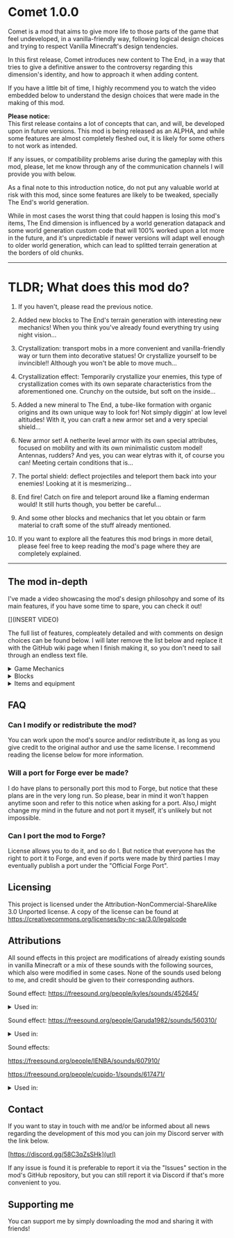 # Comet 1.0.0

Comet is a mod that aims to give more life to those parts of the game that feel undeveloped, in a vanilla-friendly way, following logical design choices and trying to respect Vanilla Minecraft's design tendencies.

In this first release, Comet introduces new content to The End, in a way that tries to give a definitive answer to the controversy regarding this dimension's identity, and how to approach it when adding content.

If you have a little bit of time, I highly recommend you to watch the video embedded below to understand the design choices that were made in the making of this mod.

**Please notice:**<br>
This first release contains a lot of concepts that can, and will, be developed upon in future versions. This mod is being released as an ALPHA, and while some features are almost completely fleshed out, it is likely for some others to not work as intended.

If any issues, or compatibility problems arise during the gameplay with this mod, please, let me know through any of the communication channels I will provide you with below.

As a final note to this introduction notice, do not put any valuable world at risk with this mod, since some features are likely to be tweaked, specially The End's world generation. 

While in most cases the worst thing that could happen is losing this mod's items, The End dimension is influenced by a world generation datapack and some world generation custom code that will 100% worked upon a lot more in the future, and it's unpredictable if newer versions will adapt well enough to older world generation, which can lead to splitted terrain generation at the borders of old chunks.

___

# TLDR; What does this mod do?

1. If you haven't, please read the previous notice.

2. Added new blocks to The End's terrain generation with interesting new mechanics!
When you think you've already found everything try using night vision…

3. Crystallization: transport mobs in a more convenient and vanilla-friendly way or turn them into decorative statues! Or crystallize yourself to be invincible!!
Although you won't be able to move much…

4. Crystallization effect: Temporarily crystallize your enemies, this type of crystallization comes with its own separate characteristics from the aforementioned one.
Crunchy on the outside, but soft on the inside…

5. Added a new mineral to The End, a tube-like formation with organic origins and its own unique way to look for! Not simply diggin' at low level altitudes! 
With it, you can craft a new armor set and a very special shield…

6. New armor set! A netherite level armor with its own special attributes, focused on mobility and with its own minimalistic custom model! Antennas, rudders? And yes, you can wear elytras with it, of course you can! 
Meeting certain conditions that is…

7. The portal shield: deflect projectiles and teleport them back into your enemies! 
Looking at it is mesmerizing…

8. End fire! Catch on fire and teleport around like a flaming enderman would!
It still hurts though, you better be careful…

9. And some other blocks and mechanics that let you obtain or farm material to craft some  of the stuff already mentioned.

10. If you want to explore all the features this mod brings in more detail, please feel free to keep reading the mod's page where they are completely explained.

___

## The mod in-depth
I've made a video showcasing the mod's design philosohpy and some of its main features, if you have some time to spare, you can check it out!

[](INSERT VIDEO)

The full list of features, compleately detailed and with comments on design choices can be found below.
I will later remove the list below and replace it with the GitHub wiki page when I finish making it, so you don't need to sail through an endless text file.

<details>
  <summary>Game Mechanics</summary>
  
  ## Crystallization
Crystallization is the shining star of this first Comet update. This game mechanic allows you to do many things, but before I start explaining it, you must know that there are two types of crystallization: crystallization by a block, and crystallization by status effect. Let's begin by explaining the former.

### Crystallization by a block.

**Design choices**

The End dimension, like any other part of a well thought out game, works around its own specific theme in the gameplay's lifecycle, in this particular case that theme is transport.

And we shouldn't be much surprised, the characteristic ability of endermen is to teleport around! Back in the 1.9 update we saw this thematic developed upon more, with the introduction of elytras which made player transport a lot more convenient, and shulker boxes which made item transport a lot more efficient too.

With crystallization I aimed to make mob transport a lot less tricky, a more vanilla way of making the classical 'golden lassos'. While staying within the thematic of The End and the unifying force (or block) that I introduced with this mod: End Medium, which we will explore later.

**Game Mechanics**

Crystallization by a block occurs when a mob gets in contact with an End Medium block, or an End Medium Layer block; said mob will begin to turn purple and players will also get a screen overlay effect similar to the one powder snow gives.

<ins>**_Crystallizing mobs_**</ins>

When the entity finishes turning purple it will successfully crystallize, turning into a block known as a Crystallized Creature block. This block can be gathered with any tool or your bare hand, and can be placed anywhere in the ground as long as the block has a hitbox in its center (i.e: fences, walls; but not a cauldron or a composter).

You can de-crystallize an entity by placing water inside of the crystallized creature block which can be waterlogged. Name, status effects, villager trades, collar color, and any data that is stored in an entity's NBT tag is preserved. The entity that got crystallized and then released back is in fact the same one, so much so that their UUID is kept and duping the block and releasing two copies of the same entity makes the new copy disappear because Minecraft itself doesn't allow two entities of the same UUID.

Bosses (Enderdragon and Wither), semi-bosses (Elder Guardian, Ravager, Warden) and Iron Golems cannot be crystallized, although I have plans to make them crystallizable in the future under certain circumstances, like last-hitting them with a special weapon.

Crystallized creature blocks have a crystal base that can be removed by right-clicking them with a pickaxe, this will give you a 'cleaner' version of your crystallized mob, but if what you want is a decorative statue, you can go a step further.

With a crystallized creature block and four amethyst shards you can craft a Creature Statue, a block that will permanently seal the crystallized mob, and remove the crystallized overlay off it, leaving what looks like the regular version of the mob. You can then, if you want, right click it with quartz to turn it into a quartz statue, or remove the quartz by right-clicking it with a pickaxe if you weren't convinced by the finishing touch. I'll make more materials for statues in the future.

End mobs are naturally immune to crystallization by regular means, but they can still get crystallized.

<ins>**_Crystallizing players_**</ins>

When players crystallize they don't turn into blocks, instead, they become unmovable, un-pushable and invulnerable, almost like a block. In this state the player is theoretically invincible, they cannot be hit, their health doesn't lower, their food bar won't deplete and their status effects' timers will freeze in place; these three things are all respectively indicated in a graphic manner by: 

- Displaying their body with a crystallized texture → unhittable. 
- Turning their hearts into heart-shaped crystals → health modification and status effects won't apply.
- Crystallizing their food bar → indicates that natural regeneration won't apply.

These indications will make more sense once we review the other type of crystallization.

If the player moves, tries to use an item, or tries to attack they will break out of the crystallized state, so this is more of a 'preservation' mechanic that could be useful for AFK-ing, but has potential for other uses.

Bear in mind that crystallization is not instant and won't begin on an entity that has recently received damage, so it can't be used to cheat death, at least not with this method…

### Crystallization by status effect.

**Design choices**

Crystallization potions are designed with PvP in mind, although they can be useful in PvE too; they act as a 'stun' or a 'timeout', but not just that, since they can be very lethal or save your life if used properly, because the type of crystallization they apply is slightly different from the one we just saw.

**Mechanics**

Crystallization potions can be brewed with a Bottle of Concentrated End Medium, a material that is showcased ahead in the items section.

These potions will crystallize a player or an entity (without turning it into a block) for a brief period of time: 

- 8 seconds for regular and splash potions and 16 seconds for long duration regular and splash potions.
- 2 seconds for regular lingering potions and 4 seconds for long duration lingering potions.
- 1 second for regular tipped arrows and 2 seconds for long duration tipped arrows.

Unlike with regular crystallization, moving or using an item won't release you from this state, and actions like attacking, placing a block or using an item will just not work, the only thing you can do is drop items, pick up nearby items or move items inside your inventory.

When crystallized by this status effect, your health bar won't appear as crystallized, this means that, while your body and food bar are crystallized; indicating that you won't be affected by external sources of damage nor you can regenerate your health naturally, you will be affected by status effects, that will tick while you are crystallized by this effect.

This can be used both in an offensive and a defensive way:

Offensively, you could poison a player and then crystallize them, they will have to tank that damage since they won't be able to do anything for as long as the crystallized effect lasts.

Defensively, you can use a regeneration potion and then crystallize yourself, you can't regenerate health naturally, but that doesn't account for status effects, so no one will be able to harm you while you are healing inside your crystal shell.

Take into account that once you are crystallized you won't be able to receive any more status effects until you get de-crystallized, so think very well in which order you'll  use your potions.

<ins>Security measures</ins>

To avoid the spam of crystallization potions that could be very annoying for players and unbalanced for both PvP and PvE, any entity that was crystallized recently by a status effect won't be able to be crystallized again for a period of time equal to twice the maximum duration of the last source of crystallization; in the future a gamerule will probably be includen to further secure the spam of this effect.

The duration of the cooldown is regardless of the time that the actual effect lasted, which means that if you got hit by a 16 seconds crystallization potion but only got the effect for 5 seconds because you were not hit point-blank, you can't be crystallized by other players for 32 seconds. 
**Notice:** this cooldown mechanic doesn't apply if you are the one crystallizing yourself, but in case this leads to unbalance, the cooldown may apply to self-crystallization as well in the future.

For more balance purposes, mini bosses (Elder Guardians, Ravagers, Wardens) and Iron Golems, although they can be crystallized by a potion, its effect will last for only ⅓ of what is supposed to last and the full cooldown if the effect will still apply, so you can use a potion of crystallization to freeze a Warden for 4 seconds at maximum, but you better run fast the next 32…

The Ender Dragon and Wither bosses are immune to all status effects by default, and, by following these design principles they should be immune to the crystallization effect too, so no changes were made to these mobs.

Finally, for anti-exploit purposes, if a player is surrounded by lava or buried in blocks while it was crystallized, it will teleport to safety the moment it touches the lava (they still catch on fire), or the moment they begin to suffocate; it is not guaranteed if there is not enough room to find a teleport location though.

#### Known issues and what to expect in future versions

- Effect duration for potions can be tweaked in the future if it seems too long.
- Crystallized Allays won't appear as crystallized because they are rendered in a different way, expect this to be fixed in future versions.
- Some mobs may still play some movement animations when crystallized, this a very rare occurrence as I only saw it happen once, it is more common to see if they got crystallized by a potion though. I still have to investigate what causes this although I have some theories.
- When placing a crystallized creature duplicated in creative mode, all statues will rotate to the rotation of the last placed statue, since they all hold the same mob, this behavior, while not intended, doesn't do much harm since only affects creative mode and it can be avoided, but I may look into fixing it sometime.
- When releasing a crystallized creature duplicated in creative mode, the creature will instantly despawn if it has been already released and is still alive, since two entities with the same UUID cannot exist in the same world, this behavior is intended.

</details>
<details>
  <summary>Blocks</summary>
<details>
  <summary>End medium</summary>

### End medium

### Lore
This substance is an extremely dense liquid that forms crystals when it gets in contact with air, growing upwards and giving shape to large vertical crystal columns that take millions of years to form.

This substance is the base of life in The End, and just like end stone is the anti-cobblestone, end medium is the anti-water of this twisted and inverted, alien dimension.

The sides of this block are composed of dried out medium that has formed sharp vertical crystals while the top of the block remains partially exposed, pushing fresh medium to its surface from its insides.

### Design choices
Along with crystallization, End Medium is the main protagonist of this first release of Comet.

This block was designed with the idea in mind that it should be the equivalent to water in The End, like some sort of anti-water, much like end stone is anti-cobblestone; giving origin to all the shared properties that the living creatures of The End present though its own properties.

It's a polar opposite to its overworld equivalent, WITHOUT recurring to a simple 1:1 design by simply being "purple water" or "purple water that flows upwards", much like Striders were added accounting for the properties of unburnable boats, without recurring to repetitive, lazy or oversimplified design, that some mods added in the past through obsidian/iron and alike boats, in order to supply the need for a lava-based transport method.

### Mechanics
This block acts similarly to powder snow, since you can sink into it, but, since end medium is based on Non-Newtonian fluids, whenever an entity is moving with enough speed, it won't be able to sink into it, but if you stay still on top of it or sneak very slowly towards it, you will begin to very slowly sink on it.

This block generates layers of end medium on top of itself.

Whenever you are not moving on end medium you will begin to crystallize. If you move, take damage, or begin an action like attacking or using an item the crystal around you will shatter, interrupting the process, stay still and it will begin again.

All entities that get crystallized by it will be placed as a block replacing it, except players, who don't turn into blocks.

You can also set it on fire to produce End Fire.

This block also produces particles around it, very rarely, simulating upwards escaping fumes. A lot of blocks of end medium together will make this effect more apparent, giving a nice atmosphere to it.

Finally, your air meter depletes at the same rate as being underwater when inside this semi-solid, so watch out for that!

### Where to find it and how to gather it
End medium can be found anywhere across the outer End Islands, forming tall clusters of columns called "Vertical Lakes" or "Vertical Puddles".

It can be gathered with a shovel, it's a bit hard to mine, since it is a viscous material.

### Known issues and what to expect in future versions
- Right now, vertical lakes use the same generation algorithm as basalt columns from basalt deltas; it will be changed in the future to give them their own unique shape.

- Running while jumping over large surfaces of end medium in survival mode causes jittering player movement since the server will try to reposition them. I am well aware of this problem which appears to have something to do with synchronization. It is minor, but I've been struggling to fix it since I cannot spot the origin of this problem, expect it to be fixed in future versions.

</details>

<details>
  <summary>End medium layer</summary>
  
### End medium layer

### Lore
End medium sometimes releases a thin layer of substance on top of it, over thousands of years, it builds up, drying in the process, producing a new block of end medium on top, making vertical puddles grow.

These fresh layers of medium are more brittle than regular medium, but equally reactive.

### Design choices
Originally, end medium was going to be a solid block, and this layer would be a single-level fluid that would have the crystallization mechanics; midway through development I decided to change end medium to the way it is now and repurpose this layer as a you-don't-sink-in crystallization catalyst, in other words, staying on top of this block also crystallizes you, but you won't be shoved into a viscous block, also it is easier to renew than end medium itself, more on that later.

Lore-wise, these blocks build up and dry to form new medium, but I didn't want to make them do this in-game since vertical lakes would grow to the build limit if you stood enough time near them, breaking immersion a little and ruining the views of the landscape of The End; since vertical lakes are supposed to grow over millions of years, I decided not to include this mechanic, I am open to revisit it sometime though.

### Mechanics
It will crystallize entities that are on top of it, replacing the block with the crystallized entity, unless it is a player.

### Where to find it and how to gather it
It can be found on top of end medium, which, after some time, generates end medium layers on top of itself.

To gather it, you require a silk touch shovel.

### Known issues and what to expect in future versions
There are no known issues regarding this block.
This block might get some more mechanics in the future.
</details>

<details>
  <summary>End fire</summary>
  
### End Fire

### Lore
When dragons freely roamed The End's skies, it was common for them to gulp large amounts of end medium, this substance helped keep their scales hard and stiff and its digestion produced a very corrosive acid, so strong that it was compared with fire, it was known as dragon breath, when dragons still existed that is…

If someone were to simulate a dragon's digestion through a chemical process nowadays, it would definitely be combustion.

### Design choices
I always thought purple fire was very fitting for The End, I am not sure if purple fire is a common thing in End Mods, but I am going to assume it is; what I don't know if it's so common is the properties this fire has.

**As an additional note:**
When developing Comet, I decided to tamper a bit with the game's code and made Soul Fire render blue in the screen overlay and on entities set on fire by it, something that doesn't happen in vanilla Minecraft.

Another thing that doesn't happen in vanilla Minecraft is that, when you are set on fire by soul fire, you don't lose 1 heart per tick, you just lose half a heart, while, if you stay on top of soul fire you will lose 1 heart per tick; I changed so if you were set on fire BY soul fire, you will keep losing 1 heart until you are put out or you get set on fire by a different fire.

### Mechanics
When set on end fire, you will begin to teleport to a random nearby location every time you get damaged by the fire, similar to how an enderman teleports when it is set on fire.

When a recently de-crystallized entity touches lava, it will be set on End fire, teleporting it to safety, but receiving the fire's burn damage.

### Where to find it and how to gather it
You can get this block by setting End Medium on fire.

### Known issues and what to expect in future versions.
- While players usually render fire just fine, right now, many mobs render on blue fire when they are set on fire, I will make sure this is one of the first things that get fixed for the next release.
- The game overlay of fire may display a normal fire tick before displaying fire of a different color, I'll work to fix that too as soon as possible, as minor as it is, it's a bit annoying.
</details>

<details>
  <summary>Concentrated End medium</summary>
  
### Concentrated End Medium

### Lore
This substance is pure end medium, or more like adulterated end medium; so strong that creatures that are usually immune to the crystallization effect of end medium will be affected by this substance; being pure end medium though, it dries out very quickly, oxidizing within seconds and turning into regular end medium.

### Design choices
Concentrated end medium solved a lot of issues I had during the development of this mod: it made it possible to have a way to crystallize end creatures, which are immune to regular end medium, it served as the ingredient for crystallization potions that for a long time I wasn't sure what it was going to be, and gave a purpose to a farming mechanic explained ahead at the Endbrite Tube block entry, among other uses it will serve for in the future.

### Mechanics
If an entity enters in contact with this block it will get instantly crystallized.

End mobs, which are immune to crystallization by touching regular end medium can get crystallized by concentrated end medium.

When placed on the ground, it will dry out after some time turning into regular end medium.

When several blocks of concentrated end medium are placed on top of another, it will dry out in layers, the lowermost layers will dry out first, respecting the lore of the crystals that slowly grow by squirting liquid that dries out on its uppermost surface.

The heat given off by a froglight can interrupt this drying process, so if a concentrated end medium block is next to a froglight, and another concentrated end medium block is placed on top to the heated block none of the two will dry out, this can be repeated ad-infinitum. 

You still cannot crystallize bosses or semi-bosses with this block.

### Where to find it and how to gather it
Concentrated end medium can be obtained through farming or by picking it up from a block that can sometimes generate beneath special chorus plants, this is done using buckets.

### Known issues and what to expect in future versions.
- No issues so far with this block.
</details>

<details>
  <summary>End Drenchstone</summary>
  
### End Drenchstone

### Lore
When a chorus plant roots grow far enough into end stone, it is not uncommon to find this type of rock around them, with hollow cavities once occupied by roots that decayed long ago.
Design choices
Drenchstones are a family of blocks introduced by Comet, they were initially planned for a different release, but since the already planned expansions for Comet are interconnected, I had to work on these earlier.

There are three types of drenchstones: overworld drenchstone, nether drenchstone and end drenchstone.

While the first two can only be found in the creative inventory since they are not finished yet, end drenchstone is finished, and can be found in The End. 

Its mechanics keep building upon the already established theme: The End's place in the game's progression is the facilitation of transport.

### Mechanics
End drenchstone allows you to easily transport fluids, you can fill this stone with a single bucket of water, lava, or concentrated end medium. If you right click it with an empty bucket, you can pick back the fluid it stores, you can also mine this block while it holds a fluid and stack it up to 64 blocks, so you can carry in a single slot way more than just a bucket of fluid.

This block will also automatically store any fluid adjacent to it if said fluid block is a source block; removing that block in the process.

### Where to find it and how to gather it
Some chorus plants have roots that pierce the outer End Island they inhabit down to their very bottom, around these roots you will find end drenchstone blocks, usually filled with concentrated end medium.

### Known issues and what to expect in future versions.
- No issues found, nor planned features so far with this block.
- I've tried making it store modded fluids but it didn't work out very well, in the very far future I might revisit the idea.
</details>

<details>
  <summary>Rooted End Stone</summary>

### Rooted End Stone

### Lore
Chorus Plants not only grow tall, but they grow deep too, some plants in particular have roots that go as deep as the island they inhabit can provide, and they are a key factor for the formation of Endbrite Tubes, which is a supermaterial comparable to the legendary netherite.

### Design choices
I wanted to build this mod around the fact that The End has an ecosystem, an alien one, but an ecosystem regardless. Chorus plants are very important for this ecosystem since they are the base for The End's food chain much like real plants are in the real world. 

They provide a source of food for endermen - if we follow commonly accepted theories about the evolution of end life - and are likely the ones that gather end medium from the crevices of the raw end stone into their roots and, therefore, into end drenchstone.

These roots, when in contact with the concentrated end medium that they naturally gather, they get overstimulated and begin to work harder in their duty, not only that but they inevitably drip excess medium below them, making the formation of endbrite tubes theoretically possible.

### Mechanics
Rooted end stone blocks will get overstimulated when they are adjacent to end drenchstone that holds concentrated end medium inside, these blocks then can be used to gather more concentrated end medium with the use of endbrite tubes.

### Where to find it and how to gather it
Some chorus plants have roots that pierce their host End Island down to their very bottom; those roots are inside these blocks.

### Known issues and what to expect in future versions.
- The texture for fresh/overstimulated rooted end stone is not its definitive version.
</details>

<details>
  <summary>Thorny roots</summary>

### Thorny roots

### Lore
Thorny roots are a kind of root that hangs from below the outer End Islands, and, contrary to popular belief, they don't belong to chorus plants but to a yet to identify plant-like organism that inhabits the islands.

These roots grow thorns or spikes as a way to defend themselves from potential predators, these spikes are very bright and emit light as a warning signal to not touch them.

The way these plants have developed their defense mechanism is very peculiar. When touched, their thorns, which are made out of a material very similar to thin glass, will break and inject venom into their victims, but that's not just it, they do it in a very unique manner. 

Thorny roots do not produce their own venom, instead, they steal harming substances from animals and other creatures across dimensions by teleporting them and then teleports them directly into their victims bloodstream rather than injecting them with a stinger.

### Design choices
I wanted endbrite tubes to be gathered in a different way from other ores, these roots not only provide decoration and more life to those unexplored corners of The End, but also make the hunt for this precious material much harder.

They also serve as a support for placing blocks when the player spots endbrite tubes when flying with an elytra.

### Mechanics
These roots act like vines, they are climbable and they grow with time, their spikes emit light just like glow berries do, but unlike glow berries, these grow back after a while when broken.

When an entity touches them, a random malicious status effect will be applied to them; the most likely to be applied are Poison and Wither, but if you are lucky you might just get poisoned with Hunger; and if you are very unlucky, there is a small chance you can get the Blindness effect, and trust me, that is the worst thing you can get when flying with elytra just above the void looking for Endbrite Tubes.

### Where to find it and how to gather it
They grow below the outer End Islands, when broken they might drop their block item.

### Known issues and what to expect in future versions.
- No issues nor planned features for this block so far.
</details>

<details>
  <summary>Endbrite tube</summary>

### Endbrite tube

### Lore
When end medium drips from rooted endstone over the Thorny Roots it may have below, it begins to crystallize them, these roots serve as a support for the emerging endbrite tubes, structures that form over very long periods of time and are shaped like tubes that grow one next to the other, 'older' tubes are longer that 'younger' tubes, since they've been growing ever since they first 'sprouted'. 

This material is of a very durable nature due to its grid-like molecular structure made of even smaller tubes 'glued' together. Due to its majorly hollow composition it is also very lightweight.

A real life example of a material like this would be Aerogel, but it is also based on carbon nanotubes.
Design choices
When making the 'netherite equivalent' of a mineral in The End, I wanted to make it in its own unique way, not just recoloring ancient debris to purple and stamping a sticker with the word "Enderite'' written on it.

This block consists of tubes, similar to sea pickles or candles, they can be stacked together, but hanging from a ceiling, up to 7 times on the same block.

In order to find it, you will have to fly beneath The End's outer islands, and look for it in a forest of very venomous thorny roots. This makes it differentiate itself a little from the whole "just dig very deep and find it" trope. Since this time it will be always exposed to air and the struggle of gathering it comes from finding it in a forest of poisonous, spiky, vine-like roots and getting to it without falling into the void.

I also made their dripping mechanic, only able to happen at The End, and below a certain altitude. This is to decentralize the farming of concentrated end medium, a design philosophy trend that Minecraft started with monster spawners and has revisited with budding amethyst blocks and that I really like.

### Mechanics
If endbrite tubes are placed below Y=25 in The End, they will start to drip some liquid, if you place these tubes beneath a fresh rooted end stone block - which is a dry rooted end stone block next to an end drenchstone filled with concentrated end medium - it will drip even more, and this time, you can put a cauldron below the tubes to gather concentrated end medium.

### Where to find it and how to gather it
It can be found below the outer End Islands, between all the thorny roots that grow there, it is a bit rare to find, but not too rare.

In order to obtain the block itself, you need a silk touch diamond or above pickaxe, an easier way to obtain the block itself is to break the block that it latches into.

If you use a diamond or above pickaxe without silk touch to mine it, you will obtain endbrite shards, required for crafting endbrite gear.

Using fortune can give you more endbrite shards.
### Known issues and what to expect in future versions
- Dripping particles sometimes get stuck inside the block itself, this is because the particles the block uses are the same particles that the crying obsidian block uses; in future versions, endbrite tubes will use their own custom particles.
- I may make players unable to pick up endbrite tubes by breaking the block that supports them, but I have to give it some thought.
- I may change the name of the block since technically 'Endbrite' is the alloy that forms when this material and iron combine.
</details>

<details>
  <summary>End iron ore</summary>

### End Iron Ore

### Lore
Iron hides within the stone of these floating islands, but it is not visible to the naked eye. Life from this place sees their home world from a different point of view quite literally since their eyes are very different, they can see this iron, but we cannot, if only there was a way to see it...
Design choices
Very simple: The Nether has a lot of gold in it, a material that is essential for crafting the netherite alloy. Then The End will have a lot of iron, essential for the crafting of Endbrite, an equivalent to netherite.

Not only that but iron is a very used material in crafting and it is very useful to have a large source of this material available at the late-game. While the Caves and Cliffs update made iron appear in larger quantities in the overworld thanks to the introduction of ore veins, I believe that for those late-game players like me who don't really like building Iron Farms that much, no matter how simple they are, it may not be that bad of idea that there could be a big source of iron in the place only late game players really visit.

Also, The End is very reminiscent of an asteroid field, I always believed that it was in fact some sort of broken world or asteroid field where life managed sprout or carry on, and asteroids are known to be oftenly composed of a lot of metals including iron, so I projected that little scientific fact into the more fantasy-like world of Minecraft and made end iron ore very common in these islands.

### Mechanics
End iron ore looks exactly like end stone, unless you have the Night Vision status effect on, in that case, end iron ore will show pink spots that reveal its position and ferrous composition.

### Where to find it and how to gather it
On the surface and inside the outer End Islands, you can mine it with the same pickaxes you can mine regular iron ore: stone or above.

### Known issues and what to expect in future versions
- This block is a block entity, like a chest or a furnace, it needs to be one in order to be able to display its pink spots when the player is under the effects of night vision, its high presence makes the world just a tiny bit more laggy, since I want to increment the amount of appearance of this ore I will be working on optimizing it, I already have some plans. Still it shouldn't impact performance that much right now.
- The shape of the veins that they form will change in the future.
</details>

<details>
  <summary>Chorus humus</summary>
  
### Chorus Humus

### Lore
Chorus Flower petals that fall from their plants build up in the ground to form this podzol-like humus, it comes in fresh and dryed out versions.

### Design choices
Right now it only serves a decorative purpose and it will worked upon a lot in the future since I personally don't like soils like grass, podzol or mycelium being present in The End, but I still think there is a place for it and I've got quite a lot of mechanics planned for it.

### Mechanics
Chorus plants can be planted on them, and, for now, they only generate in them, although that will probably be reverted back to how they usually generate.

### Where to find it and how to gather it
Anywhere on the surface of the End Highlands biome (the center of The End's outer Islands).

### Known issues and what to expect in future versions
- A lot of changes are expected for this block in the future.
</details>
</details>

<details>
  <summary>Items and equipment</summary>
  
  <details>
  <summary>Endbrite shard</summary>

### Endbrite shard

### Lore
These shards are smaller pieces of endbrite tubes and can be used to craft stuff with.
Design choices
They are the prior step to netherite scrap if we want to compare them with netherite. 

I have yet to make some decisions on the crafting flow of endbrite ingots, either this item or endbrite fibers may be removed in the future if I don't find a better use for any of the two beyond 'you need this to craft this other thing'.

I wanted endbrite ingots to have the same crafting flow as netherite ingots, since both are 'dimensional alloys' (more on that concept in the endbrite ingot's entry) I want them to have some things in common, one of them being the crafting process, but I highly dislike having items with no purpose other than crafting one thing, so I'll either find additional purpose for them or remove them altogether.

I decided to add them in the first place because I wanted the player to be able to use fortune with endbrite tubes without them being able to dupe them and placing them back infinitely.

### Mechanics
They can be smelt into endbrite fibers, required in the crafting of endbrite ingots.

### Where to find it and how to gather it
You can get them by mining endbrite tubes without silk touch, with a diamond or above pickaxe. You can get more per tube mined using fortune.

### Known issues and what to expect in future versions
- I may remove this item or endbrite fibers, but I might as well not if I find good uses for both of them.
  </details>
  
  <details>
  <summary>Endbrite fibers</summary>
### Endbrite fibers

### Lore
When exposed to high temperatures, endbrite shards disassemble into very resistant fibers that form a fabric which can be used to forge endbrite ingots.

Since the resultant fabric is also very heat resistant, only the acidic breath of a dragon can make it melt and combine with iron to form endbrite ingots.

### Design choices
This is the equivalent to netherite scrap if we were to compare endbrite with netherite.

I decided to include dragon breath in the crafting recipe to further increase the value and the challenge of crafting the armor, it still shouldn't be too hard to craft it since you first face the dragon before going to the outer islands, it also gives more purpose to dragon's breath.

And also I liked the lore implications it had regarding being so resistant that only a dragon can melt it.

### Mechanics
It is used to craft endbrite ingots with 4 iron ingots and 1 bottle of dragon breath in shapeless crafting.

It is also used in the smithing table to craft the portal shield.

### Where to find it and how to gather it
It is obtained by smelting an endbrite shard.

### Known issues and what to expect in future versions
- I may remove this item or endbrite shards, but I might as well not if I find good uses for both of them.
  </details>
  
  <details>
  <summary>Endbrite ingot</summary>
  
### Endbrite ingot

### Lore
This dimensional alloy is the apex of supermaterials, at least regarding anything that can be found in The End dimension. Forged with the breath of a dragon it is not only durable, but it is also very lightweight.

### Design choices
Comet was originally going to be called Dimensional Alloys, a mod that came from the idea that, since netherite is an alloy of ancient debris and gold, there must be other of these "dimensional alloys" with the other metals: iron and copper.

Endbrite is The End's equivalent to netherite. 

It is NOT an upgrade from netherite, but a replacement to netherite, since I thought it would be more logical for dimensional alloys to be 'siblings' rather than 'descendants', and The End's difficulty is not much greater than The Nether's, if it is not even lower. 

I don't like the concept of power creeping the player with 'yet another upgrade to my armor/tools' if it is not really necessary. 

I thought it would be more natural for endbrite to be an equivalent to netherite, as well as for the Copper-based Dimensional Alloy that will come in future expansions, which will also be a replacement to netherite and not an upgrade.

I know this is a controversial take, but bear in mind that I am not against gear upgrades. I think gear upgrades have a place in the game, but their place would be in a moment further into the game's progression like a 'new super hard-late-game' dimension where a gear upgrade would be logical.

### Mechanics
It can be used in a smithing table with a diamond gear piece to upgrade it to endbrite.

### Where to find it and how to gather it
It can be crafted using 4 endbrite fibers, 4 iron ingots and 1 dragon's breath in shapeless crafting.

### Known issues and what to expect in future versions
- There are no issues found with this item so far.
- In the future you will be able to craft endbrite tools and weapons too.
  </details>
  
  <details>
  <summary>Endbrite Armor</summary>
### Endbrite Armor

### Lore
This armor is made of the ultra-resistant, ultra-lightweight endbrite material, which provides a protection equivalent to netherite, while allowing you to run faster and even fly with it.

### Design choices
This whole mod began with this idea, of an amor equivalent to netherite in protection but that exchanged some of the attributes of netherite with other things.

It has a custom model, it is not just an armor reskin, the helmet has antennas and the chestplate and leggings have rudders, I kept the model minimalistic, not too moddy, reminiscent of vanilla.

### Mechanics
Endbrite armor provides the same level of protection as netherite armor, with the same durability.

Endbrite armor, instead of giving you knockback resistance, provides you with movement speed. Each piece gives you +5% of movement speed. A full set is equivalent to the Speed I status effect that can, of course, still be applied with the potion for further speed.

Endbrite armor, instead of being unburnable, lets you equip elytra and fly with it, ONLY if you are wearing the full set, otherwise, your elytra will split from the chestplate and be returned back to you.

To equip an elytra with the armor, put the full armor on and right click an elytra in your hand.

You can retrieve the combined elytra-chestplate item from your inventory, to split both items just equip it with a missing piece of the full set or put it on the crafting grid.

When you combine the items, their custom names, enchantments and NBTs WON'T be lost, the elytra-chestplate will keep the data of the chestplate and the elytra will keep its data when it splits from the chestplate.

### Where to find it and how to gather it
It can be crafted on a smithing table using endbrite ingots in diamond armor just like you would craft a netherite armor.

### Known issues and what to expect in future versions
- Elytra chestplate only uses the durability and enchantments of the chestplate, in the future I will probably make the enchantments of the elytra apply to the chestplate too and the durability of the elytra be independent of the chestplate.
  </details>
  
  <details>
  <summary>Portal Shield</summary>
### Portal Shield

### Lore
This shield holds the teleportation powers of The End.

### Design choices
I wanted to make a special shield that reflected arrows back like a mirror, then I got a better idea :)

### Mechanics
Projectiles blocked with this shield will be teleported back to their owner, from a random point above, and around them.

If the thrower of the projectile is immune to their own projectile, or the thrower is not an entity, the projectile will be consumed by the shield and disappear.

### Where to find it and how to gather it
It can be crafted with endbrite fibers and a shield on the smithing table.

### Known issues and what to expect in future versions
- I've planned to give more cool visual and sound effects to the shield. I am still not satisfied with it.
- I might make the shield reflect projectiles like Blaze Fireballs as snowballs to harm them instead of just making them disappear.

  </details>
  
  <details>
  <summary>Concentrated End Medium Bottle and Crystallization Potions</summary>
### Concentrated End Medium Bottle and Crystallization Potions

### Mechanics
Concentrated End Medium Bottles can be obtained from a cauldron filled with concentrated end medium, that can be obtained by placing a bucket of concentrated end medium in a cauldron or by letting an endbrite tube drip over a cauldron under the right circumstances and then retrieving the product.

This bottle of concentrated end medium can be used to brew crystallization potions mixing it with an awkward potion. You can make the effect longer with redstone, and make splash, lingering potions and tipped arrows with it.

### Known issues and what to expect in future versions
- There are no issues regarding these items so far.
  </details>
</details>


## FAQ
### Can I modify or redistribute the mod?
You can work upon the mod's source and/or redistribute it, as long as you give credit to the original author and use the same license. I recommend reading the license below for more information.

### Will a port for Forge ever be made?
I do have plans to personally port this mod to Forge, but notice that these plans are in the very long run. So please, bear in mind it won't happen anytime soon and refer to this notice when asking for a port.
Also,I might change my mind in the future and not port it myself, it's unlikely but not impossible.

### Can I port the mod to Forge?
License allows you to do it, and so do I. But notice that everyone has the right to port it to Forge, and even if ports were made by third parties I may eventually publish a port under the "Official Forge Port".

## Licensing
This project is licensed under the Attribution-NonCommercial-ShareAlike 3.0 Unported license. A copy of the license can be found at https://creativecommons.org/licenses/by-nc-sa/3.0/legalcode

## Attributions
All sound effects in this project are modifications of already existing sounds in vanilla Minecraft or a mix of these sounds with the following sources, which also were modified in some cases. None of the sounds used belong to me, and credit should be given to their corresponding authors.

Sound effect:
https://freesound.org/people/kyles/sounds/452645/

<details>
  <summary>Used in:</summary>
  
  - crystallization_grows.ogg
  - concentrated_end_medium_bottle_empty_1.ogg
  - concentrated_end_medium_bottle_empty_2.ogg
  - concentrated_end_medium_bottle_fill_1.ogg
  - concentrated_end_medium_bottle_fill_2.ogg
  - concentrated_end_medium_bucket.ogg
  - concentrated_end_medium_bucket_empty_1.ogg
  - concentrated_end_medium_bucket_empty_2.ogg
  - concentrated_end_medium_bucket_fill_1.ogg
  - concentrated_end_medium_bucket_fill_2.ogg
</details>


Sound effect:
https://freesound.org/people/Garuda1982/sounds/560310/

<details>
  <summary>Used in:</summary>
  
  - creature_statue_scrap_1.ogg
  - creature_statue_scrap_2.ogg
  - creature_statue_scrap_3.ogg
</details>

Sound effects:

https://freesound.org/people/IENBA/sounds/607910/

https://freesound.org/people/cupido-1/sounds/617471/

<details>
  <summary>Used in:</summary>
  
  - thorned_roots_break_1.ogg
  - thorned_roots_break_2.ogg
  - thorned_roots_break_3.ogg
  - thorned_roots_break_4.ogg
</details>

## Contact
If you want to stay in touch with me and/or be informed about all news regarding the development of this mod you can join my Discord server with the link below.

[https://discord.gg/58C3qZsSHk](url)

If any issue is found it is preferable to report it via the "Issues" section in the mod's GitHub repository, but you can still report it via Discord if that's more convenient to you.

## Supporting me
You can support me by simply downloading the mod and sharing it with friends!

